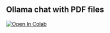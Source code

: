 Ollama chat with PDF files
----------------------------
[![Open In Colab](https://colab.research.google.com/assets/colab-badge.svg)](https://colab.research.google.com/github/epg900/ollama/blob/main/PDF_Chat_Ollama.ipynb)

